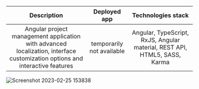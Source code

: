   | Description | Deployed app | Technologies stack |
  | :---: | :---: | :---: |
  | Angular project management application with advanced localization, interface customization options and interactive features | temporarily not available | Angular, TypeScript, RxJS, Angular material, REST API, HTML5, SASS, Karma |

  ![Screenshot 2023-02-25 153838](https://user-images.githubusercontent.com/106703414/221362861-66f7d008-50da-4f6b-b709-7dfcfd91d93d.jpg)

